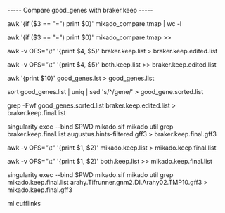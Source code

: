 ----- Compare good_genes with braker.keep -----

awk '{if ($3 == "=") print $0}' mikado_compare.tmap | wc -l

awk '{if ($3 == "=") print $0}' mikado_compare.tmap >>
 
awk -v OFS="\t" '{print $4, $5}' braker.keep.list  > braker.keep.edited.list

awk -v OFS="\t" '{print $4, $5}' both.keep.list >> braker.keep.edited.list

awk '{print $10}' good_genes.lst > good_genes.list

sort good_genes.list | uniq | sed 's/^/gene/' > good_gene.sorted.list

 
grep -Fwf good_genes.sorted.list braker.keep.edited.list > braker.keep.final.list

singularity exec --bind $PWD mikado.sif mikado util grep braker.keep.final.list augustus.hints-filtered.gff3 > braker.keep.final.gff3

awk -v OFS="\t" '{print $1, $2}' mikado.keep.list > mikado.keep.final.list

awk -v OFS="\t" '{print $1, $2}' both.keep.list >> mikado.keep.final.list

singularity exec --bind $PWD mikado.sif mikado util grep mikado.keep.final.list arahy.Tifrunner.gnm2.DI.Arahy02.TMP10.gff3 > mikado.keep.final.gff3

ml cufflinks
